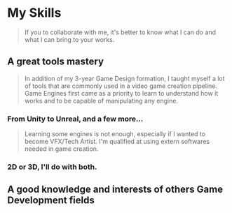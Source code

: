 # My Skills

> If you to collaborate with me, it's better to know what I can do and what I can bring to your works.

## A great tools mastery

> In addition of my 3-year Game Design formation, I taught myself a lot of tools that are commonly used in a video game creation pipeline. Game Engines first came as a priority to learn to understand how it works and to be capable of manipulating any engine.

### From Unity to Unreal, and a few more...


> Learning some engines is not enough, especially if I wanted to become VFX/Tech Artist. I'm qualified at using extern softwares needed in game creation.

### 2D or 3D, I'll do with both.


## A good knowledge and interests of others Game Development fields
